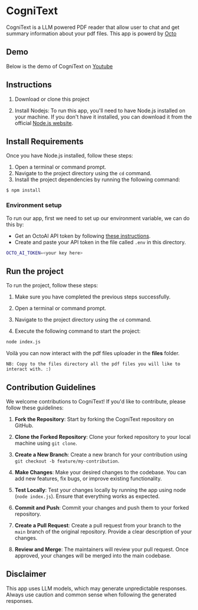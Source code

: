 # CogniText
CogniText is a LLM powered PDF reader that allow user to chat and get summary information about your pdf files. This app is powerd by [Octo](https://octo.ai/)

## Demo
Below is the demo of CogniText on [Youtube](https://youtu.be/dxC4OOwnVEQ)

## Instructions

1. Download or clone this project

2. Install Nodejs:
To run this app, you'll need to have Node.js installed on your machine. If you don't have it installed, you can download it from the official [Node.js website](https://nodejs.org).


## Install Requirements
Once you have Node.js installed, follow these steps:

1. Open a terminal or command prompt.
2. Navigate to the project directory using the `cd` command.
3. Install the project dependencies by running the following command:

```
$ npm install
```

### Environment setup

To run our app, first we need to set up our environment variable, we can do this by:

- Get an OctoAI API token by following [these instructions](https://octo.ai/docs/getting-started/how-to-create-octoai-api-token/).
- Create and paste your API token in the file called `.env` in this directory.

```bash
OCTO_AI_TOKEN=<your key here>
```

## Run the project
To run the project, follow these steps:

1. Make sure you have completed the previous steps successfully.

2. Open a terminal or command prompt.

3. Navigate to the project directory using the `cd` command.

4. Execute the following command to start the project:
```bash
node index.js
```
Voilà you can now interact with the pdf files uploader in the **files** folder.

`NB: Copy to the files directory all the pdf files you will like to interact with. :)`

## Contribution Guidelines

We welcome contributions to CogniText! If you'd like to contribute, please follow these guidelines:

1. **Fork the Repository**: Start by forking the CogniText repository on GitHub.

2. **Clone the Forked Repository**: Clone your forked repository to your local machine using `git clone`.

3. **Create a New Branch**: Create a new branch for your contribution using `git checkout -b feature/my-contribution`.

4. **Make Changes**: Make your desired changes to the codebase. You can add new features, fix bugs, or improve existing functionality.

5. **Test Locally**: Test your changes locally by running the app using node (`node index.js`). Ensure that everything works as expected.

6. **Commit and Push**: Commit your changes and push them to your forked repository.

7. **Create a Pull Request**: Create a pull request from your branch to the `main` branch of the original repository. Provide a clear description of your changes.

8. **Review and Merge**: The maintainers will review your pull request. Once approved, your changes will be merged into the main codebase.

## Disclaimer

This app uses LLM models, which may generate unpredictable responses. Always use caution and common sense when following the generated responses.
